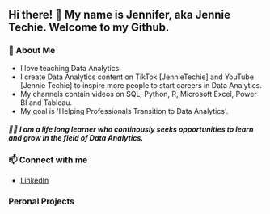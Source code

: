 ## Hi there! 👋 My name is Jennifer, aka Jennie Techie. Welcome to my Github.

<!--
**Jennie-Techie/Jennie-Techie** is a ✨ _special_ ✨ repository because its `README.md` (this file) appears on your GitHub profile.

Here are some ideas to get you started:

- 🔭 I’m currently working on ...
- 🌱 I’m currently learning ...
- 👯 I’m looking to collaborate on ...
- 🤔 I’m looking for help with ...
- 💬 Ask me about ...
- 📫 How to reach me: ...
- 😄 Pronouns: ...
- ⚡ Fun fact: ...
-->

### :woman: About Me
   * I love teaching Data Analytics. 
   * I create Data Analytics content on TikTok [JennieTechie] and YouTube [Jennie Techie] to inspire more people to start careers in Data Analytics. 
   * My channels contain videos on SQL, Python, R, Microsoft Excel, Power BI and Tableau.
   * My goal is 'Helping Professionals Transition to Data Analytics'. 

##### :woman_student:  I am a life long learner who continously seeks opportunities to learn and grow in the field of Data Analytics. 


### 📫   Connect with me

  * [LinkedIn](https://www.linkedin.com/in/jennifer-esharegharan/) 
 

###  Peronal Projects 









